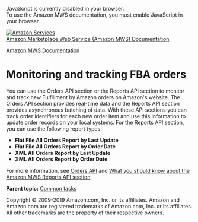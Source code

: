 <div id="MWSDX_noscript">

JavaScript is currently disabled in your browser.  
To use the Amazon MWS documentation, you must enable JavaScript in your
browser.

</div>

<div id="MWSDX_divtop">

[![Amazon
Services](https://images-na.ssl-images-amazon.com/images/G/08/mwsportal/fr_FR/amazonservices.gif
"Amazon Services")](http://services.amazon.fr)  
<span id="MWSDX_titlebar">[Amazon Marketplace Web Service (Amazon MWS)
Documentation](https://developer.amazonservices.fr/gp/mws/docs.html)</span>

</div>

<div id="MWSDX_divbottom">

<div id="MWSDX_divleft">

<div id="MWSDX_toc">

</div>

</div>

<div id="MWSDX_divright">

<div id="MWSDX_content">

<span id="MWSDX_breadcrumbs">[Amazon MWS
Documentation](https://developer.amazonservices.fr/gp/mws/docs.html)</span>

# Monitoring and tracking <span class="ph">FBA</span> orders

<div class="body conbody">

You can use the <span class="ph">Orders API section</span> or the
<span class="ph">Reports API section</span> to monitor and track new
<span class="ph">Fulfillment by Amazon</span> orders on Amazon's
website. The <span class="ph">Orders API section</span> provides
real-time data and the <span class="ph">Reports API section</span>
provides asynchronous batching of data. With these API sections you can
track order identifiers for each new order item and use this information
to update order records on your local systems. For the
<span class="ph">Reports API section</span>, you can use the following
report types:

  - **Flat File All Orders Report by Last Update**
  - **Flat File All Orders Report by Order Date**
  - **XML All Orders Report by Last Update**
  - **XML All Orders Report by Order Date**

For more information, see [Orders
API](../orders-2013-09-01/Orders_Overview.md) and [What you should
know about the Amazon MWS Reports API
section](../reports/Reports_Overview.md).

</div>

<div class="related-links">

<div class="familylinks">

<div class="parentlink">

**Parent topic:** [Common tasks](../fba_guide/FBAGuide_CommonTasks.md)

</div>

</div>

</div>

<div id="MWSDX_footer">

Copyright © 2009-2019 Amazon.com, Inc. or its affiliates. Amazon and
Amazon.com are registered trademarks of Amazon.com, Inc. or its
affiliates. All other trademarks are the property of their respective
owners.

</div>

</div>

</div>

<div style="clear: both;">

</div>

</div>
